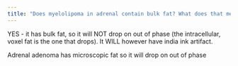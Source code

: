 ```yaml
---
title: "Does myelolipoma in adrenal contain bulk fat? What does that mean for MRI?"
---
```

YES - it has bulk fat, so it will NOT drop on out of phase (the intracellular, voxel fat is the one that drops). It WILL however have india ink artifact. 

Adrenal adenoma has microscopic fat so it will drop on out of phase

